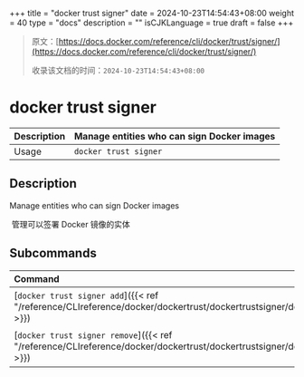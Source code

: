 +++
title = "docker trust signer"
date = 2024-10-23T14:54:43+08:00
weight = 40
type = "docs"
description = ""
isCJKLanguage = true
draft = false
+++

> 原文：[https://docs.docker.com/reference/cli/docker/trust/signer/](https://docs.docker.com/reference/cli/docker/trust/signer/)
>
> 收录该文档的时间：`2024-10-23T14:54:43+08:00`

# docker trust signer

| Description | Manage entities who can sign Docker images |
| :---------- | ------------------------------------------ |
| Usage       | `docker trust signer`                      |

## Description

Manage entities who can sign Docker images

​	管理可以签署 Docker 镜像的实体

## Subcommands

| Command                                                      | Description                |
| :----------------------------------------------------------- | :------------------------- |
| [`docker trust signer add`]({{< ref "/reference/CLIreference/docker/dockertrust/dockertrustsigner/dockertrustsigneradd" >}}) | 添加签名者 Add a signer    |
| [`docker trust signer remove`]({{< ref "/reference/CLIreference/docker/dockertrust/dockertrustsigner/dockertrustsignerremove" >}}) | 移除签名者 Remove a signer |
